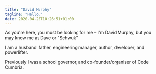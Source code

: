 ```yaml
---
title: "David Murphy"
tagline: "Hello."
date: 2020-04-28T10:26:51+01:00
---
```


As you're here, you must be looking for me – I'm David Murphy, but you may know me as Dave or "Schwuk".

I am a husband, father, engineering manager, author, developer, and powerlifter.

Previously I was a school governor, and co-founder/organiser of Code Cumbria.
